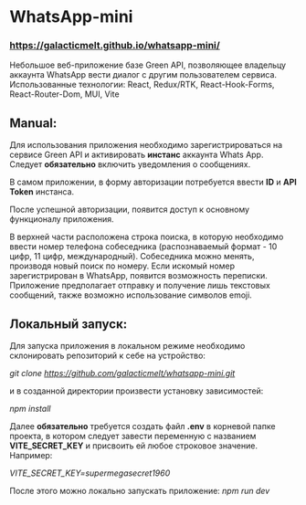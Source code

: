 # WhatsApp-mini
### https://galacticmelt.github.io/whatsapp-mini/

Небольшое веб-приложение базе Green API, позволяющее владельцу аккаунта WhatsApp 
вести диалог с другим пользователем сервиса.
Использованные технологии: React, Redux/RTK, React-Hook-Forms, React-Router-Dom, MUI, Vite

## Manual:
Для использования приложения необходимо зарегистрироваться на сервисе Green API
и активировать **инстанс** аккаунта Whats App. Следует **обязательно** включить уведомления
о сообщениях.

В самом приложении, в форму авторизации потребуется ввести **ID** и **API Token** инстанса.

После успешной авторизации, появится доступ к основному функционалу приложения.

В верхней части расположена строка поиска, в которую необходимо ввести номер телефона 
собеседника (распознаваемый формат - 10 цифр, 11 цифр, международный).
Собеседника можно менять, производя новый поиск по номеру.
Если искомый номер зарегистрирован в WhatsApp, появится возможность переписки.
Приложение предполагает отправку и получение лишь текстовых сообщений, также 
возможно использование символов emoji.

## Локальный запуск:
Для запуска приложения в локальном режиме необходимо склонировать репозиторий
к себе на устройство:

*git clone https://github.com/galacticmelt/whatsapp-mini.git*

и в созданной директории произвести установку зависимостей:

*npm install*

Далее **обязательно** требуется создать файл **.env** в корневой папке проекта,
в котором следует завести переменную с названием **VITE_SECRET_KEY** и присвоить ей
любое строковое значение. Например:

*VITE_SECRET_KEY=supermegasecret1960*

После этого можно локально запускать приложение:
*npm run dev*






